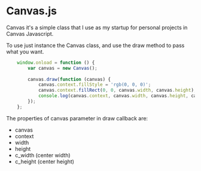 Canvas.js
=====


Canvas it's a simple class that I use as my startup for personal projects in Canvas Javascript.

To use just instance the Canvas class, and use the draw method to pass what you want.

```javascript
	window.onload = function () {
		var canvas = new Canvas();
	
		canvas.draw(function (canvas) {
			canvas.context.fillStyle = 'rgb(0, 0, 0)';
			canvas.context.fillRect(0, 0, canvas.width, canvas.height);
			console.log(canvas.context, canvas.width, canvas.height, canvas.c_width, canvas.c_height);	
		});
	};
```

The properties of canvas parameter in draw callback are:

* canvas
* context
* width
* height
* c_width (center width)
* c_height (center height)